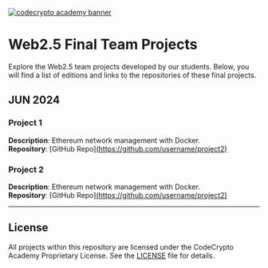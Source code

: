 [![codecrypto academy banner](https://iili.io/dqgLkw7.png)](https://codecrypto.academy)

# Web2.5 Final Team Projects

Explore the Web2.5 team projects developed by our students. Below, you will find a list of editions and links to the repositories of these final projects.


## JUN 2024

### Project 1
**Description**: Ethereum network management with Docker.  
**Repository**: [GitHub Repo][(https://github.com/username/project2)](https://github.com/codecrypto-academy/pfm-web2.5-jun24-1)


### Project 2
**Description**: Ethereum network management with Docker.  
**Repository**: [GitHub Repo][(https://github.com/username/project2)](https://github.com/codecrypto-academy/pfm-web2.5-jun24-2)


---

## License

All projects within this repository are licensed under the CodeCrypto Academy Proprietary License. See the [LICENSE](LICENSE) file for details.
